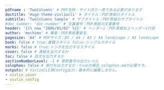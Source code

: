 ```yaml
---
pdfname : 'TwoColumns' # PDF名称：サイト内で一意である必要があります
doctitle: 'Hugo-theme-vivliocli' # タイトル：PDF表紙のタイトル
subtitle: 'TwoColumns Sample' # サブタイトル：PDF表紙のサブタイトル
#doc_number: 'doc-number' # 文書番号：PDF表紙の文書番号
header: '{{% now "2006/01/02" %}}' # ヘッダー1：PDF表紙右上ヘッダー1行目
author: 'mochimo' # 著者：PDF表紙著者名
pagesize: 'A4' # PDFサイズ：A5 / A4 / A3 / A4 landscape / A3 landscape
book: false # true:書籍スタイル false:シンプルスタイル
marks: false # true:トンボを出力するスタイル
cover: false # 表紙を出力するか
toc: false # 目次を出力するか
sectionNumberLevel: -1 # 章節番号の出力レベル
colophon: false # 奥付を出力するか：trueの場合_colophon.mdが必要です。
outputs: # VivlioCLI用Config出力：基本的に編集しません。
- vivlio_cover
- vivlio_config
---
```

